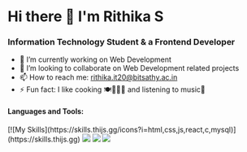 
 <h1> Hi there 👋 I'm Rithika S</h1>

<h3> Information Technology Student & a Frontend Developer</h3>

- 🔭 I’m currently working on Web Development
- 👯 I’m looking to collaborate on Web Development related projects
- 📫 How to reach me: rithika.it20@bitsathy.ac.in
- ⚡ Fun fact: I like cooking 🍽👩🏻‍🍳 and listening to music🎵
<h4>Languages and Tools:</h4>
[![My Skills](https://skills.thijs.gg/icons?i=html,css,js,react,c,mysql)](https://skills.thijs.gg)

<img src="https://github-readme-stats.vercel.app/api/?username=rithikasingaravelan&count_private=true&showicons=true" style="background:#e2e2e2;">

<img src="https://github-readme-stats.vercel.app/api/top-langs/?username=rithikasingaravelan&langs_count=5">

<img src="https://github-readme-streak-stats.herokuapp.com/?user=rithikasingaravelan">
 
